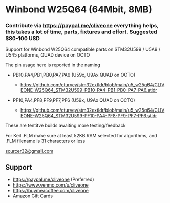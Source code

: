 # Winbond W25Q64 (64Mbit, 8MB)
### Contribute via   https://paypal.me/cliveone  everything helps, this takes a lot of time, parts, fixtures and effort. Suggested $80-100 USD

Support for Winbond W25Q64 compatible parts on STM32U599 / U5A9 / U545 platforms, QUAD device on OCTO

The pin usage here is reported in the naming

  *  PB10,PA4,PB1,PB0,PA7,PA6  (U59x, U9Ax QUAD on OCTO)
     *  https://github.com/cturvey/stm32extldr/blob/main/u5_w25q64/CLIVEONE-W25Q64_STM32U599-PB10-PA4-PB1-PB0-PA7-PA6.stldr
       
  *  PF10,PA4,PF8,PF9,PF7,PF6  (U59x, U9Ax QUAD on OCTO)  
     *  https://github.com/cturvey/stm32extldr/blob/main/u5_w25q64/CLIVEONE-W25Q64_STM32U599-PF10-PA4-PF8-PF9-PF7-PF6.stldr

These are tentitve builds awaiting more testing/feedback

For Keil .FLM make sure at least 52KB RAM selected for algorithms, and .FLM filename is 31 characters or less

 sourcer32@gmail.com
 
##  Support
 
  *  https://paypal.me/cliveone (Preferred)
  *  https://www.venmo.com/u/cliveone
  *  https://buymeacoffee.com/cliveone
  *  Amazon Gift Cards
